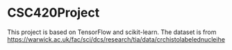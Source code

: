 # CSC420Project

This project is based on TensorFlow and scikit-learn.
The dataset is from https://warwick.ac.uk/fac/sci/dcs/research/tia/data/crchistolabelednucleihe
